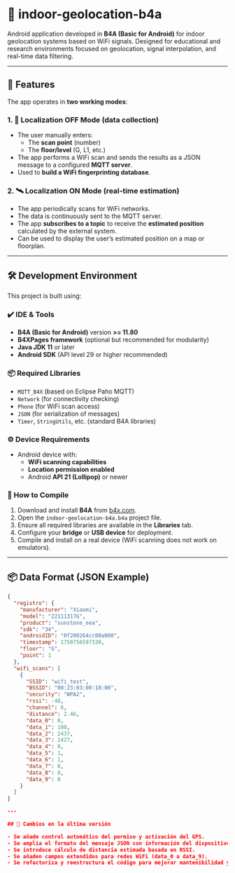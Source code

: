 # 📡 indoor-geolocation-b4a

Android application developed in **B4A (Basic for Android)** for indoor geolocation systems based on WiFi signals. Designed for educational and research environments focused on geolocation, signal interpolation, and real-time data filtering.

---

## 🚀 Features

The app operates in **two working modes**:

### 1. 🔘 Localization OFF Mode (data collection)
- The user manually enters:
  - The **scan point** (number)
  - The **floor/level** (G, L1, etc.)
- The app performs a WiFi scan and sends the results as a JSON message to a configured **MQTT server**.
- Used to **build a WiFi fingerprinting database**.

### 2. 🛰️ Localization ON Mode (real-time estimation)
- The app periodically scans for WiFi networks.
- The data is continuously sent to the MQTT server.
- The app **subscribes to a topic** to receive the **estimated position** calculated by the external system.
- Can be used to display the user’s estimated position on a map or floorplan.

---

## 🛠️ Development Environment

This project is built using:

### ✔️ IDE & Tools
- **B4A (Basic for Android)** version **>= 11.80**
- **B4XPages framework** (optional but recommended for modularity)
- **Java JDK 11** or later
- **Android SDK** (API level 29 or higher recommended)

### 📦 Required Libraries
- `MQTT_B4X` (based on Eclipse Paho MQTT)
- `Network` (for connectivity checking)
- `Phone` (for WiFi scan access)
- `JSON` (for serialization of messages)
- `Timer`, `StringUtils`, etc. (standard B4A libraries)

### ⚙️ Device Requirements
- Android device with:
  - **WiFi scanning capabilities**
  - **Location permission enabled**
  - Android **API 21 (Lollipop)** or newer

### 🚀 How to Compile
1. Download and install **B4A** from [b4x.com](https://www.b4x.com).
2. Open the `indoor-geolocation-b4a.b4a` project file.
3. Ensure all required libraries are available in the **Libraries** tab.
4. Configure your **bridge** or **USB device** for deployment.
5. Compile and install on a real device (WiFi scanning does not work on emulators).

---

## 📦 Data Format (JSON Example)

```json
{
  "registro": {
    "manufacturer": "Xiaomi",
    "model": "22111317G",
    "product": "sunstone_eea",
    "sdk": "34",
    "androidID": "0f200264cc00a000",
    "timestamp": 1750756597330,
    "floor": "G",
    "point": 1
  },
  "wifi_scans": [
    {
      "SSID": "wifi_test",
      "BSSID": "00:23:03:00:18:00",
      "security": "WPA2",
      "rssi": -48,
      "channel": 6,
      "distance": 2.46,
      "data_0": 0,
      "data_1": 100,
      "data_2": 2437,
      "data_3": 2427,
      "data_4": 0,
      "data_5": 1,
      "data_6": 1,
      "data_7": 0,
      "data_8": 0,
      "data_9": 0
    }
  ]
}

---

## 🔄 Cambios en la última versión

- Se añade control automático del permiso y activación del GPS.
- Se amplía el formato del mensaje JSON con información del dispositivo y marca temporal.
- Se introduce cálculo de distancia estimada basada en RSSI.
- Se añaden campos extendidos para redes WiFi (data_0 a data_9).
- Se refactoriza y reestructura el código para mejorar mantenibilidad y preparar futuras funcionalidades.
